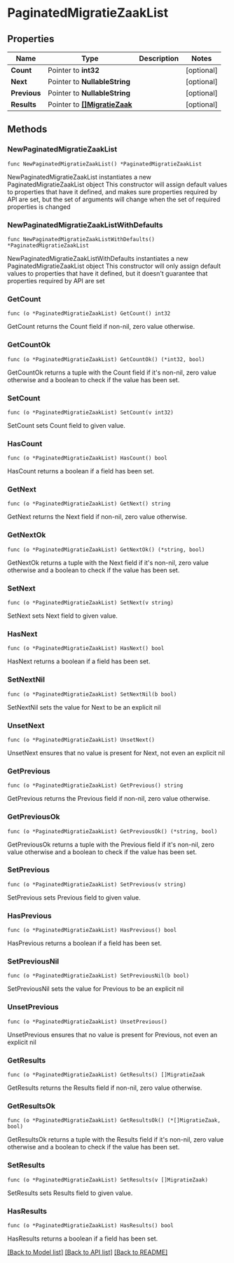 # PaginatedMigratieZaakList

## Properties

Name | Type | Description | Notes
------------ | ------------- | ------------- | -------------
**Count** | Pointer to **int32** |  | [optional] 
**Next** | Pointer to **NullableString** |  | [optional] 
**Previous** | Pointer to **NullableString** |  | [optional] 
**Results** | Pointer to [**[]MigratieZaak**](MigratieZaak.md) |  | [optional] 

## Methods

### NewPaginatedMigratieZaakList

`func NewPaginatedMigratieZaakList() *PaginatedMigratieZaakList`

NewPaginatedMigratieZaakList instantiates a new PaginatedMigratieZaakList object
This constructor will assign default values to properties that have it defined,
and makes sure properties required by API are set, but the set of arguments
will change when the set of required properties is changed

### NewPaginatedMigratieZaakListWithDefaults

`func NewPaginatedMigratieZaakListWithDefaults() *PaginatedMigratieZaakList`

NewPaginatedMigratieZaakListWithDefaults instantiates a new PaginatedMigratieZaakList object
This constructor will only assign default values to properties that have it defined,
but it doesn't guarantee that properties required by API are set

### GetCount

`func (o *PaginatedMigratieZaakList) GetCount() int32`

GetCount returns the Count field if non-nil, zero value otherwise.

### GetCountOk

`func (o *PaginatedMigratieZaakList) GetCountOk() (*int32, bool)`

GetCountOk returns a tuple with the Count field if it's non-nil, zero value otherwise
and a boolean to check if the value has been set.

### SetCount

`func (o *PaginatedMigratieZaakList) SetCount(v int32)`

SetCount sets Count field to given value.

### HasCount

`func (o *PaginatedMigratieZaakList) HasCount() bool`

HasCount returns a boolean if a field has been set.

### GetNext

`func (o *PaginatedMigratieZaakList) GetNext() string`

GetNext returns the Next field if non-nil, zero value otherwise.

### GetNextOk

`func (o *PaginatedMigratieZaakList) GetNextOk() (*string, bool)`

GetNextOk returns a tuple with the Next field if it's non-nil, zero value otherwise
and a boolean to check if the value has been set.

### SetNext

`func (o *PaginatedMigratieZaakList) SetNext(v string)`

SetNext sets Next field to given value.

### HasNext

`func (o *PaginatedMigratieZaakList) HasNext() bool`

HasNext returns a boolean if a field has been set.

### SetNextNil

`func (o *PaginatedMigratieZaakList) SetNextNil(b bool)`

 SetNextNil sets the value for Next to be an explicit nil

### UnsetNext
`func (o *PaginatedMigratieZaakList) UnsetNext()`

UnsetNext ensures that no value is present for Next, not even an explicit nil
### GetPrevious

`func (o *PaginatedMigratieZaakList) GetPrevious() string`

GetPrevious returns the Previous field if non-nil, zero value otherwise.

### GetPreviousOk

`func (o *PaginatedMigratieZaakList) GetPreviousOk() (*string, bool)`

GetPreviousOk returns a tuple with the Previous field if it's non-nil, zero value otherwise
and a boolean to check if the value has been set.

### SetPrevious

`func (o *PaginatedMigratieZaakList) SetPrevious(v string)`

SetPrevious sets Previous field to given value.

### HasPrevious

`func (o *PaginatedMigratieZaakList) HasPrevious() bool`

HasPrevious returns a boolean if a field has been set.

### SetPreviousNil

`func (o *PaginatedMigratieZaakList) SetPreviousNil(b bool)`

 SetPreviousNil sets the value for Previous to be an explicit nil

### UnsetPrevious
`func (o *PaginatedMigratieZaakList) UnsetPrevious()`

UnsetPrevious ensures that no value is present for Previous, not even an explicit nil
### GetResults

`func (o *PaginatedMigratieZaakList) GetResults() []MigratieZaak`

GetResults returns the Results field if non-nil, zero value otherwise.

### GetResultsOk

`func (o *PaginatedMigratieZaakList) GetResultsOk() (*[]MigratieZaak, bool)`

GetResultsOk returns a tuple with the Results field if it's non-nil, zero value otherwise
and a boolean to check if the value has been set.

### SetResults

`func (o *PaginatedMigratieZaakList) SetResults(v []MigratieZaak)`

SetResults sets Results field to given value.

### HasResults

`func (o *PaginatedMigratieZaakList) HasResults() bool`

HasResults returns a boolean if a field has been set.


[[Back to Model list]](../README.md#documentation-for-models) [[Back to API list]](../README.md#documentation-for-api-endpoints) [[Back to README]](../README.md)


